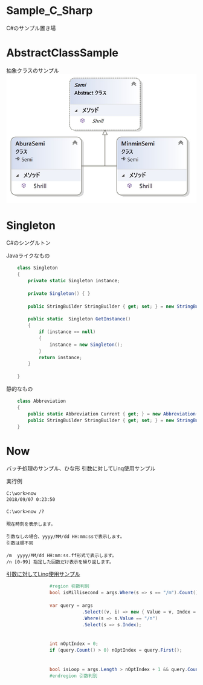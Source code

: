 # Sample_C_Sharp
C#のサンプル置き場

# AbstractClassSample
抽象クラスのサンプル
![抽象クラス_セミ](https://raw.githubusercontent.com/Jirobe/Sample_C_Sharp/master/AbstractClassSample/%E3%82%BB%E3%83%9F.jpg)

# Singleton
C#のシングルトン  

Javaライクなもの  
```C#:Singleton.cs
    class Singleton
    {
        private static Singleton instance;

        private Singleton() { }

        public StringBuilder StringBuilder { get; set; } = new StringBuilder();

        public static  Singleton GetInstance()
        {
            if (instance == null)
            {
                instance = new Singleton();
            }
            return instance;
        }

    }
```

静的なもの  
```C#:Abbreviation.cs
    class Abbreviation
    {
        public static Abbreviation Current { get; } = new Abbreviation();
        public StringBuilder StringBuilder { get; set; } = new StringBuilder();
    }
```

# Now
バッチ処理のサンプル、ひな形
引数に対してLinq使用サンプル

実行例
```
C:\work>now
2018/09/07 0:23:50

C:\work>now /?

現在時刻を表示します。

引数なしの場合、yyyy/MM/dd HH:mm:ssで表示します。
引数は順不同

/m  yyyy/MM/dd HH:mm:ss.ff形式で表示します。
/n [0-99] 指定した回数だけ表示を繰り返します。
```

[引数に対してLinq使用サンプル](https://github.com/Jirobe/Sample_C_Sharp/blob/f68d0aa5da5828a7fe103deb6c6a76be5c79566c/Now/Now/Program.cs#L19-L31)
```C#
                #region 引数判別
                bool isMillisecond = args.Where(s => s == "/m").Count() > 0;
  
                var query = args
                            .Select((v, i) => new { Value = v, Index = i })
                            .Where(s => s.Value == "/n")
                            .Select(s => s.Index);


                int nOptIndex = 0;
                if (query.Count() > 0) nOptIndex = query.First();


                bool isLoop = args.Length > nOptIndex + 1 && query.Count() > 0;
                #endregion 引数判別
```

